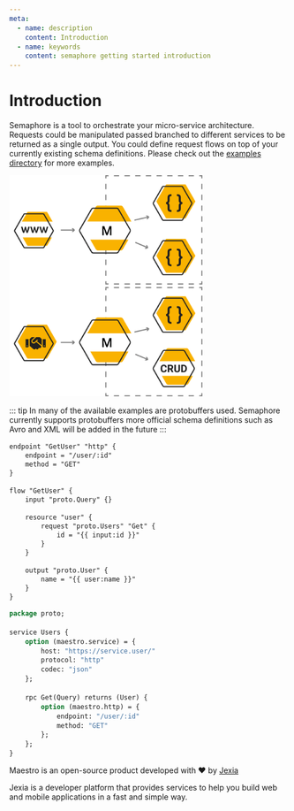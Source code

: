 ```yaml
---
meta:
  - name: description
    content: Introduction
  - name: keywords
    content: semaphore getting started introduction
---
```


# Introduction

Semaphore is a tool to orchestrate your micro-service architecture. Requests could be manipulated passed branched to different services to be returned as a single output.
You could define request flows on top of your currently existing schema definitions.
Please check out the [examples directory](https://github.com/jexia/semaphore/tree/master/examples) for more examples.

<img src="./s1.jpg" alt="Semaphore" style="width:350px; height:400px"/>

::: tip
In many of the available examples are protobuffers used. Semaphore currently supports protobuffers more official schema definitions such as Avro and XML will be added in the future
:::

```hcl
endpoint "GetUser" "http" {
    endpoint = "/user/:id"
    method = "GET"
}

flow "GetUser" {
    input "proto.Query" {}
    
    resource "user" {
        request "proto.Users" "Get" {
            id = "{{ input:id }}"
        }
    }
    
    output "proto.User" {
        name = "{{ user:name }}"
    }
}
```
```protobuf
package proto;

service Users {
    option (maestro.service) = {
        host: "https://service.user/"
        protocol: "http"
        codec: "json"
    };

    rpc Get(Query) returns (User) {
        option (maestro.http) = {
            endpoint: "/user/:id"
            method: "GET"
        };
    };
}
```

Maestro is an open-source product developed with ❤️ by [Jexia](https://www.jexia.com)

Jexia is a developer platform that provides services to help you build web and mobile applications in a fast and simple way.